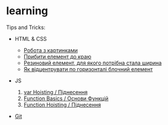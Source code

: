 # learning

Tips and Tricks:
- HTML & CSS
  - [Робота з картинками](tips-and-tricks/html-and-css/images/README.md)
  - [Прибити елемент до краю](tips-and-tricks/html-and-css/flex-align-last/README.md)
  - [Резиновий елемент, для якого потрібна стала ширина](tips-and-tricks/html-and-css/auto-resize/README.md)
  - [Як відцентрувати по горизонталі блочний елемент](tips-and-tricks/html-and-css/horizontal-centering-of-block/README.md)
- JS
  1. [var Hoisting / Піднесення](js/var-hoisting/README.md)
  2. [Function Basics / Основи Функцій](js/functions-basic/README.md)
  3. [Function Hoisting / Піднесення](js/function-hoisting)

- [Git](Git.md)
